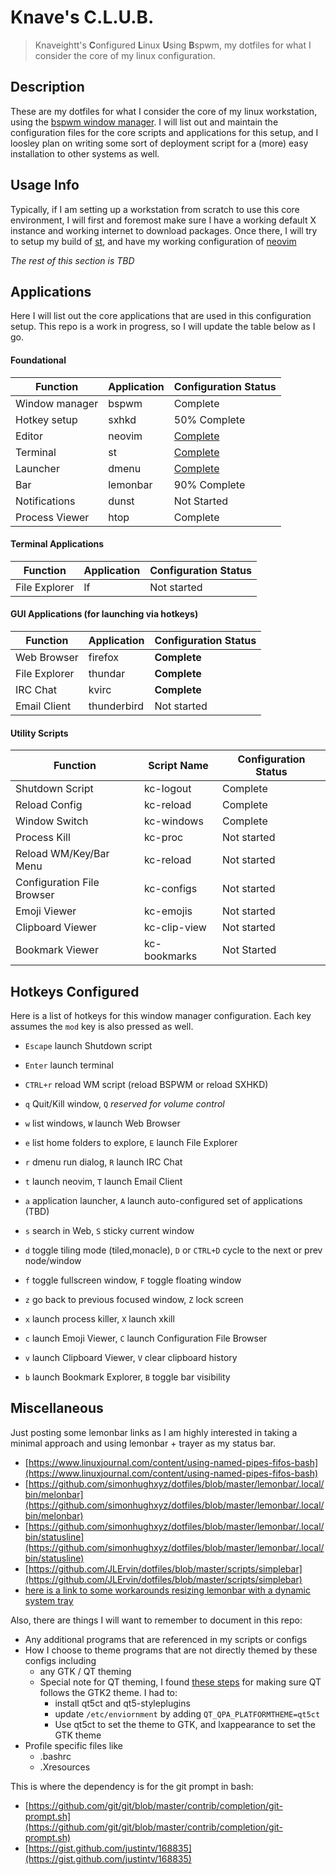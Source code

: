 # Knave's C.L.U.B.
> Knaveightt's **C**onfigured **L**inux **U**sing **B**spwm, my dotfiles for
> what I consider the core of my linux configuration.

## Description
These are my dotfiles for what I consider the core of my linux workstation,
using the [bspwm window manager](https://github.com/baskerville/bspwm). I will
list out and maintain the configuration files for the core scripts and
applications for this setup, and I loosley plan on writing some sort of
deployment script for a (more) easy installation to other systems as well. 

## Usage Info
Typically, if I am setting up a workstation from scratch to use this core 
environment, I will first and foremost make sure I have a working default 
X instance and working internet to download packages. Once there, I will
try to setup my build of [st](https://github.com/knaveightt/st-knaveightt-void), 
and have my working configuration of [neovim](https://github.com/knaveightt/knaveovim) 

*The rest of this section is TBD*

## Applications
Here I will list out the core applications that are used in this configuration
setup. This repo is a work in progress, so I will update the table below as I
go.

#### Foundational
| Function | Application | Configuration Status | 
| -------- | ----------- | -------------------- | 
| Window manager | bspwm | Complete |
| Hotkey setup | sxhkd | 50% Complete |
| Editor | neovim | [Complete](https://github.com/knaveightt/knaveovim) |
| Terminal | st | [Complete](https://github.com/knaveightt/st-knaveightt-void) |
| Launcher | dmenu | [Complete](https://github.com/knaveightt/dmenu-knaveightt-void) |
| Bar | lemonbar | 90% Complete |
| Notifications | dunst | Not Started |
| Process Viewer | htop | Complete |

#### Terminal Applications
| Function | Application | Configuration Status |
| -------- | ----------- | -------------------- |
| File Explorer | lf | Not started |

#### GUI Applications (for launching via hotkeys)
| Function | Application | Configuration Status | 
| -------- | ----------- | -------------------- | 
| Web Browser | firefox | **Complete** |
| File Explorer | thundar | **Complete** |
| IRC Chat | kvirc | **Complete** |
| Email Client | thunderbird | Not started |

#### Utility Scripts
| Function | Script Name | Configuration Status | 
| -------- | ----------- | -------------------- |
| Shutdown Script | kc-logout | Complete |
| Reload Config | kc-reload | Complete |
| Window Switch | kc-windows | Complete |
| Process Kill | kc-proc | Not started |
| Reload WM/Key/Bar Menu | kc-reload | Not started |
| Configuration File Browser | kc-configs | Not started |
| Emoji Viewer | kc-emojis | Not started |
| Clipboard Viewer | kc-clip-view | Not started |
| Bookmark Viewer | kc-bookmarks | Not Started |

## Hotkeys Configured
Here is a list of hotkeys for this window manager configuration. Each key
assumes the `mod` key is also pressed as well.
- `Escape` launch Shutdown script
- `Enter` launch terminal
- `CTRL+r` reload WM script (reload BSPWM or reload SXHKD)

- `q` Quit/Kill window, `Q` *reserved for volume control*
- `w` list windows, `W` launch Web Browser
- `e` list home folders to explore, `E` launch File Explorer
- `r` dmenu run dialog, `R` launch IRC Chat
- `t` launch neovim, `T` launch Email Client

- `a` application launcher,  `A` launch auto-configured set of applications (TBD)
- `s` search in Web, `S` sticky current window 
- `d` toggle tiling mode (tiled,monacle), `D` or `CTRL+D` cycle to the next or prev node/window
- `f` toggle fullscreen window, `F` toggle floating window

- `z` go back to previous focused window, `Z` lock screen 
- `x` launch process killer, `X` launch xkill
- `c` launch Emoji Viewer, `C` launch Configuration File Browser
- `v` launch Clipboard Viewer, `V` clear clipboard history
- `b` launch Bookmark Explorer, `B` toggle bar visibility

## Miscellaneous
Just posting some lemonbar links as I am highly interested in taking a minimal approach and using lemonbar + trayer as my status bar.
- [https://www.linuxjournal.com/content/using-named-pipes-fifos-bash](https://www.linuxjournal.com/content/using-named-pipes-fifos-bash)
- [https://github.com/simonhughxyz/dotfiles/blob/master/lemonbar/.local/bin/melonbar](https://github.com/simonhughxyz/dotfiles/blob/master/lemonbar/.local/bin/melonbar)
- [https://github.com/simonhughxyz/dotfiles/blob/master/lemonbar/.local/bin/statusline](https://github.com/simonhughxyz/dotfiles/blob/master/lemonbar/.local/bin/statusline)
- [https://github.com/JLErvin/dotfiles/blob/master/scripts/simplebar](https://github.com/JLErvin/dotfiles/blob/master/scripts/simplebar)
- [here is a link to some workarounds resizing lemonbar with a dynamic system tray](https://github.com/LemonBoy/bar/issues/182)

Also, there are things I will want to remember to document in this repo:
- Any additional programs that are referenced in my scripts or configs
- How I choose to theme programs that are not directly themed by these configs including
  - any GTK / QT theming
  - Special note for QT theming, I found [these steps](https://askubuntu.com/questions/910012/how-can-i-get-qt5-applications-to-use-the-gtk-theme-in-ubuntu-17-04)
    for making sure QT follows the GTK2 theme. I had to:
    - install qt5ct and qt5-styleplugins
    - update `/etc/enviornment` by adding `QT_QPA_PLATFORMTHEME=qt5ct`
    - Use qt5ct to set the theme to GTK, and lxappearance to set the GTK theme
- Profile specific files like
  - .bashrc
  - .Xresources

This is where the dependency is for the git prompt in bash:
- [https://github.com/git/git/blob/master/contrib/completion/git-prompt.sh](https://github.com/git/git/blob/master/contrib/completion/git-prompt.sh)
- [https://gist.github.com/justintv/168835](https://gist.github.com/justintv/168835)
